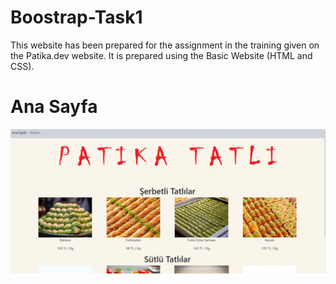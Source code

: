 # Boostrap-Task1

This website has been prepared for the assignment in the training given on the Patika.dev website. It is prepared using the Basic Website (HTML and CSS).

# Ana Sayfa

![Ana Sayfa](images/main1.png)
